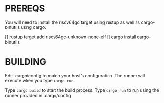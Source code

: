 # PREREQS
You will need to install the riscv64gc target using rustup as well as cargo-binutils using cargo.

[] rustup target add riscv64gc-unknown-none-elf
[] cargo install cargo-binutils

# BUILDING
Edit .cargo/config to match your host's configuration. The runner will execute when you type `cargo run`.

Type `cargo build` to start the build process.
Type `cargo run` to run using the runner provided in .cargo/config

